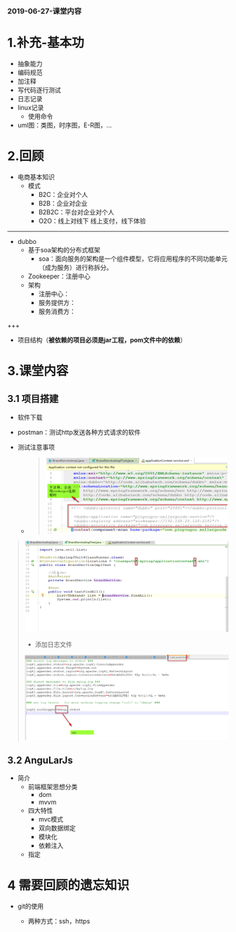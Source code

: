 ### 2019-06-27-课堂内容

# 1.补充-基本功

* 抽象能力
*  编码规范
  * 加注释
  * 写代码逐行测试
* 日志记录
* linux记录
  * 使用命令
* uml图：类图，时序图，E-R图，...

# 2.回顾

* 电商基本知识
  * 模式
    * B2C：企业对个人
    * B2B：企业对企业
    * B2B2C：平台对企业对个人
    * O2O：线上对线下 线上支付，线下体验

***

* dubbo
  * 基于soa架构的分布式框架
    * soa：面向服务的架构是一个组件模型，它将应用程序的不同功能单元（成为服务）进行称拆分。
  * Zookeeper：注册中心
  * 架构
    * 注册中心：
    * 服务提供方：
    * 服务消费方：

+++

* 项目结构（**被依赖的项目必须是jar工程，pom文件中的依赖**）

# 3.课堂内容

## 3.1 项目搭建

* 软件下载
  
* postman：测试http发送各种方式请求的软件
  
* 测试注意事项
  
  * > ![1561614270045](assets/1561614270045.png)



> ![1561614291160](assets/1561614291160.png)	
>
> * 添加日志文件
>
> ![1561616006325](assets/1561616006325.png)

## 3.2 AnguLarJs

* 简介
  * 前端框架思想分类
    * dom
    * mvvm
  * 四大特性
    * mvc模式
    * 双向数据绑定
    * 模块化
    * 依赖注入
  * 指定

# 4 需要回顾的遗忘知识

* git的使用

  * 两种方式：ssh，https

    

    











